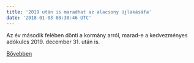 ```yaml
---
title: '2019 után is maradhat az alacsony újlakásáfa'
date: '2018-01-03 08:30:46 UTC'
---
```


Az év második felében dönti a kormány arról, marad-e a kedvezményes adókulcs 2019. december 31. után is.


[Bővebben](http://ift.tt/2lL30C9)
